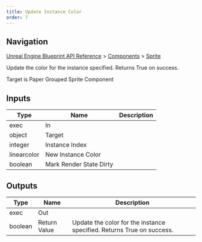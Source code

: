 ```yaml
---
title: Update Instance Color
order: 7
---
```

## Navigation

[Unreal Engine Blueprint API Reference](https://dev.epicgames.com/documentation/en-us/unreal-engine/BlueprintAPI) > [Components](https://dev.epicgames.com/documentation/en-us/unreal-engine/BlueprintAPI/Components) > [Sprite](https://dev.epicgames.com/documentation/en-us/unreal-engine/BlueprintAPI/Components/Sprite)

Update the color for the instance specified. Returns True on success.

Target is Paper Grouped Sprite Component

## Inputs

| Type | Name | Description |
| --- | --- | --- |
| exec | In |  |
| object | Target |  |
| integer | Instance Index |  |
| linearcolor | New Instance Color |  |
| boolean | Mark Render State Dirty |  |

## Outputs

| Type | Name | Description |
| --- | --- | --- |
| exec | Out |  |
| boolean | Return Value | Update the color for the instance specified. Returns True on success. |
